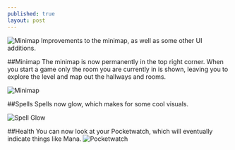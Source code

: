 ```yaml
---
published: true
layout: post
---
```


![Minimap](http://i.imgur.com/2Y4O0XP.gif)
Improvements to the minimap, as well as some other UI additions. 

<!--excerpt-->

##Minimap
The minimap is now permanently in the top right corner. When you start a game only the room you are currently in is shown, leaving you to explore the level and map out the hallways and rooms.

![Minimap](http://i.imgur.com/2Y4O0XP.gif)

##Spells
Spells now glow, which makes for some cool visuals.

![Spell Glow](http://i.imgur.com/PezVgTC.gif)

##Health
You can now look at your Pocketwatch, which will eventually indicate things like Mana.
![Pocketwatch](http://i.imgur.com/dj6hyDb.gif)
